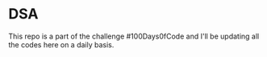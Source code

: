 # DSA
This repo is a part of the challenge #100Days0fCode and I'll be updating all the codes here on a daily basis.